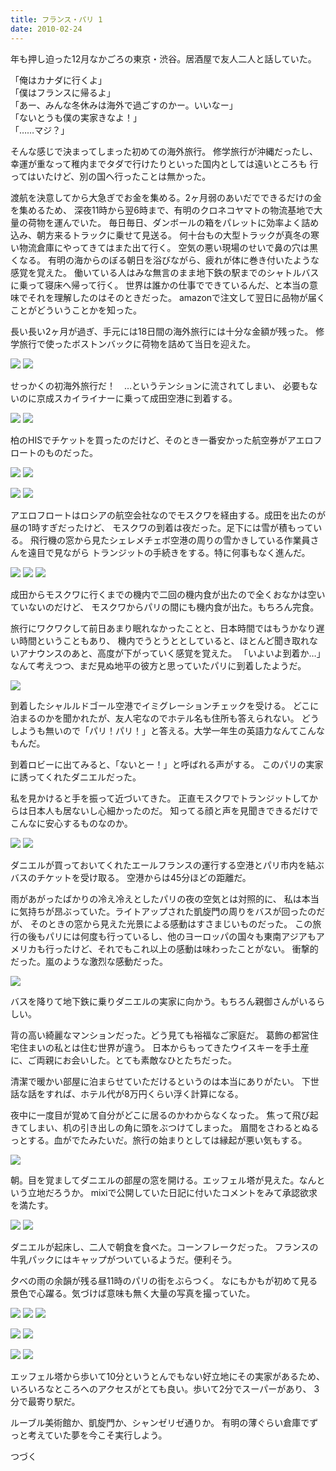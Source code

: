 ```yaml
---
title: フランス・パリ 1
date: 2010-02-24
---
```


年も押し迫った12月なかごろの東京・渋谷。居酒屋で友人二人と話していた。

「俺はカナダに行くよ」<br>
「僕はフランスに帰るよ」<br>
「あー、みんな冬休みは海外で過ごすのかー。いいなー」<br>
「ないとうも僕の実家きなよ！」<br>
「……マジ？」<br>

そんな感じで決まってしまった初めての海外旅行。
修学旅行が沖縄だったし、幸運が重なって稚内までタダで行けたりといった国内としては遠いところも
行ってはいたけど、別の国へ行ったことは無かった。

渡航を決意してから大急ぎでお金を集める。2ヶ月弱のあいだでできるだけの金を集めるため、
深夜11時から翌6時まで、有明のクロネコヤマトの物流基地で大量の荷物を運んでいた。
毎日毎日、ダンボールの箱をパレットに効率よく詰め込み、朝方来るトラックに乗せて見送る。
何十台もの大型トラックが真冬の寒い物流倉庫にやってきてはまた出て行く。
空気の悪い現場のせいで鼻の穴は黒くなる。
有明の海からのぼる朝日を浴びながら、疲れが体に巻き付いたような感覚を覚えた。
働いている人はみな無言のまま地下鉄の駅までのシャトルバスに乗って寝床へ帰って行く。
世界は誰かの仕事でできているんだ、と本当の意味でそれを理解したのはそのときだった。
amazonで注文して翌日に品物が届くことがどういうことかを知った。

長い長い2ヶ月が過ぎ、手元には18日間の海外旅行には十分な金額が残った。
修学旅行で使ったボストンバックに荷物を詰めて当日を迎えた。



![](https://photos.xar.sh/10633784505_9eee75ce87_b.jpg)
![](https://photos.xar.sh/10633816756_5555c9759e_b.jpg)


せっかくの初海外旅行だ！　…というテンションに流されてしまい、
必要もないのに京成スカイライナーに乗って成田空港に到着する。


![](https://photos.xar.sh/10634420033_b846db4bd0_b.jpg)
![](https://photos.xar.sh/10634374233_6481f23e9e_b.jpg)


柏のHISでチケットを買ったのだけど、そのとき一番安かった航空券がアエロフロートのものだった。


![](https://photos.xar.sh/10634230545_13da8c99da_b.jpg)
![](https://photos.xar.sh/10634251354_907131e35e_b.jpg)


![](https://photos.xar.sh/10634543763_9af171fb3c_b.jpg)
![](https://photos.xar.sh/10634347876_a7624835df_b.jpg)


アエロフロートはロシアの航空会社なのでモスクワを経由する。成田を出たのが昼の1時すぎだったけど、
モスクワの到着は夜だった。足下には雪が積もっている。
飛行機の窓から見たシェレメチェボ空港の周りの雪かきしている作業員さんを遠目で見ながら
トランジットの手続きをする。特に何事もなく進んだ。


![](https://photos.xar.sh/10634487154_81c2ac1bb5_b.jpg)
![](https://photos.xar.sh/10634715063_d5581c5424_b.jpg)
![](https://photos.xar.sh/10634691003_6f8d83129a_b.jpg)


成田からモスクワに行くまでの機内で二回の機内食が出たので全くおなかは空いていないのだけど、
モスクワからパリの間にも機内食が出た。もちろん完食。

旅行にワクワクして前日あまり眠れなかったことと、日本時間ではもうかなり遅い時間ということもあり、
機内でうとうととしていると、ほとんど聞き取れないアナウンスのあと、高度が下がっていく感覚を覚えた。
「いよいよ到着か…」なんて考えつつ、まだ見ぬ地平の彼方と思っていたパリに到着したようだ。

![](https://photos.xar.sh/10634764813_ec11f49f90_b.jpg)

到着したシャルルドゴール空港でイミグレーションチェックを受ける。
どこに泊まるのかを聞かれたが、友人宅なのでホテル名も住所も答えられない。
どうしようも無いので「パリ！パリ！」と答える。大学一年生の英語力なんてこんなもんだ。

到着ロビーに出てみると、「ないとー！」と呼ばれる声がする。
このパリの実家に誘ってくれたダニエルだった。

私を見かけると手を振って近づいてきた。
正直モスクワでトランジットしてからは日本人も居ないし心細かったのだ。
知ってる顔と声を見聞きできるだけでこんなに安心するものなのか。


![](https://photos.xar.sh/10634814123_862480616d_b.jpg)
![](https://photos.xar.sh/10634596224_ba50a7df0c_b.jpg)


ダニエルが買っておいてくれたエールフランスの運行する空港とパリ市内を結ぶバスのチケットを受け取る。
空港からは45分ほどの距離だ。

雨があがったばかりの冷え冷えとしたパリの夜の空気とは対照的に、
私は本当に気持ちが昂ぶっていた。ライトアップされた凱旋門の周りをバスが回ったのだが、
そのときの窓から見えた光景による感動はすさまじいものだった。
この旅行の後もパリには何度も行っているし、他のヨーロッパの国々も東南アジアもアメリカも行ったけど、それでもこれ以上の感動は味わったことがない。
衝撃的だった。嵐のような激烈な感動だった。

![](https://photos.xar.sh/10634614914_b5fd92db5b_b.jpg)

バスを降りて地下鉄に乗りダニエルの実家に向かう。もちろん親御さんがいるらしい。

背の高い綺麗なマンションだった。どう見ても裕福なご家庭だ。
葛飾の都営住宅住まいの私とは住む世界が違う。
日本からもってきたウイスキーを手土産に、ご両親にお会いした。とても素敵なひとたちだった。

清潔で暖かい部屋に泊まらせていただけるというのは本当にありがたい。
下世話な話をすれば、ホテル代が8万円くらい浮く計算になる。

夜中に一度目が覚めて自分がどこに居るのかわからなくなった。
焦って飛び起きてしまい、机の引き出しの角に頭をぶつけてしまった。
眉間をさわるとぬるっとする。血がでたみたいだ。旅行の始まりとしては縁起が悪い気もする。

![](https://photos.xar.sh/10634681436_8bb230e93f_b.jpg)

朝。目を覚ましてダニエルの部屋の窓を開ける。エッフェル塔が見えた。なんという立地だろうか。
mixiで公開していた日記に付いたコメントをみて承認欲求を満たす。


![](https://photos.xar.sh/10634961363_6c9e043345_b.jpg)
![](https://photos.xar.sh/10634735616_6354afa6f4_b.jpg)


ダニエルが起床し、二人で朝食を食べた。コーンフレークだった。
フランスの牛乳パックにはキャップがついているようだ。便利そう。

夕べの雨の余韻が残る昼11時のパリの街をぶらつく。
なにもかもが初めて見る景色で心躍る。気づけば意味も無く大量の写真を撮っていた。


![](https://photos.xar.sh/10634784346_fac08b45bc_h.jpg)
![](https://photos.xar.sh/10634790535_5ef66d7aad_k.jpg)
![](https://photos.xar.sh/10634824276_055af97f59_k.jpg)


![](https://photos.xar.sh/10634974324_65ebbb744d_k.jpg)
![](https://photos.xar.sh/10634943426_309ea326a3_k.jpg)


![](https://photos.xar.sh/10635150253_aae2553a24_k.jpg)
![](https://photos.xar.sh/10634831046_bd0a51ae34_k.jpg)


エッフェル塔から歩いて10分というとんでもない好立地にその実家があるため、
いろいろなところへのアクセスがとても良い。歩いて2分でスーパーがあり、
3分で最寄り駅だ。

ルーブル美術館か、凱旋門か、シャンゼリゼ通りか。
有明の薄ぐらい倉庫でずっと考えていた夢を今こそ実行しよう。

つづく
